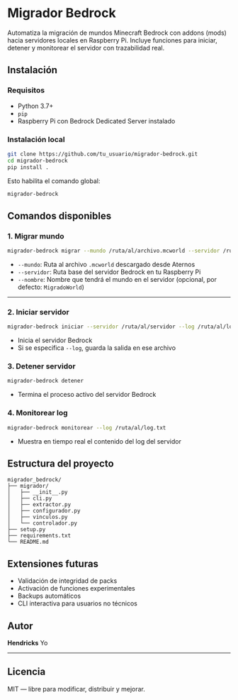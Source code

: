 # Migrador Bedrock 

Automatiza la migración de mundos Minecraft Bedrock con addons (mods) hacia servidores locales en Raspberry Pi. Incluye funciones para iniciar, detener y monitorear el servidor con trazabilidad real.

##  Instalación

### Requisitos
- Python 3.7+
- `pip`
- Raspberry Pi con Bedrock Dedicated Server instalado

### Instalación local

```bash
git clone https://github.com/tu_usuario/migrador-bedrock.git
cd migrador-bedrock
pip install .
```

Esto habilita el comando global:

```bash
migrador-bedrock
```

##  Comandos disponibles

### 1. Migrar mundo

```bash
migrador-bedrock migrar --mundo /ruta/al/archivo.mcworld --servidor /ruta/al/servidor --nombre NombreDelMundo
```

- `--mundo`: Ruta al archivo `.mcworld` descargado desde Aternos
- `--servidor`: Ruta base del servidor Bedrock en tu Raspberry Pi
- `--nombre`: Nombre que tendrá el mundo en el servidor (opcional, por defecto: `MigradoWorld`)

---

### 2. Iniciar servidor

```bash
migrador-bedrock iniciar --servidor /ruta/al/servidor --log /ruta/al/log.txt
```

- Inicia el servidor Bedrock
- Si se especifica `--log`, guarda la salida en ese archivo

### 3. Detener servidor

```bash
migrador-bedrock detener
```

- Termina el proceso activo del servidor Bedrock

### 4. Monitorear log

```bash
migrador-bedrock monitorear --log /ruta/al/log.txt
```

- Muestra en tiempo real el contenido del log del servidor

##  Estructura del proyecto

```
migrador_bedrock/
├── migrador/
│   ├── __init__.py
│   ├── cli.py
│   ├── extractor.py
│   ├── configurador.py
│   ├── vinculos.py
│   └── controlador.py
├── setup.py
├── requirements.txt
└── README.md
```

##  Extensiones futuras

- Validación de integridad de packs
- Activación de funciones experimentales
- Backups automáticos
- CLI interactiva para usuarios no técnicos

##  Autor

**Hendricks** Yo

---

##  Licencia

MIT — libre para modificar, distribuir y mejorar.
```



